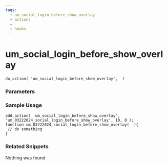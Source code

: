 ```yaml
---
tags: 
  - um_social_login_before_show_overlay
  - actions
  - 
  - hooks
---
```

# um\_social\_login\_before\_show\_overlay

``` php:no-line-numbers
do_action( 'um_social_login_before_show_overlay',  )
```
<div class='hook-sep'></div>

### Parameters

<div class='hook-sep'></div>



### Sample Usage

``` php:no-line-numbers
add_action( 'um_social_login_before_show_overlay', 'um_03222024_social_login_before_show_overlay', 10, 0 );
function um_03222024_social_login_before_show_overlay(  ){
 // do something
}
```
<div class='hook-sep'></div>



### Related Snippets

Nothing was found

